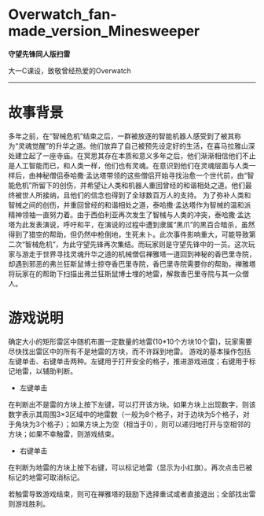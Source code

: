 # Overwatch_fan-made_version_Minesweeper
**守望先锋同人版扫雷**

大一C课设，致敬曾经热爱的Overwatch

---

# 故事背景

多年之前，在“智械危机”结束之后，一群被放逐的智能机器人感受到了被其称为“灵魂觉醒”的升华之道。他们放弃了自己被预先设定好的生活，在喜马拉雅山深处建立起了一座寺庙。在冥思其存在本质和意义多年之后，他们渐渐相信他们不止是人工智能而已，和人类一样，他们也有灵魂。在意识到他们在灵魂层面与人类一样后，由神秘僧侣泰哈撒·孟达塔带领的这些僧侣开始寻找治愈一个世代前，由“智能危机”所留下的创伤，并希望让人类和机器人重回曾经的和谐相处之道。他们最终被世人所接纳，且他们的信念也得到了全球数百万人的支持。
为了弥补人类和智械之间的创伤，并重回曾经的和谐相处之道，泰哈撒·孟达塔作为智械的温和派精神领袖一直努力着。由于西伯利亚再次发生了智械与人类的冲突，泰哈撒·孟达塔为此发表演说，呼吁和平，在演说的过程中遭到隶属“黑爪”的黑百合暗杀，虽然得到了猎空的帮助，但仍然中枪倒地，生死未卜。此次事件影响重大，可能导致第二次“智械危机”，为此守望先锋再次集结。而玩家则是守望先锋中的一员。这次玩家与游走于世界寻找灵魂升华之道的机械僧侣禅雅塔一道回到神秘的香巴里寺院，却遇到邪恶的弗兰狂斯鼠博士掠夺香巴里寺院，香巴里寺院需要你的帮助，禅雅塔将玩家在的帮助下扫描出弗兰狂斯鼠博士埋的地雷，解救香巴里寺院与其一众僧人。

# 游戏说明

确定大小的矩形雷区中随机布置一定数量的地雷(10*10个方块10个雷)，玩家需要尽快找出雷区中的所有不是地雷的方块，而不许踩到地雷。
游戏的基本操作包括左键单击、右键单击两种。左键用于打开安全的格子，推进游戏进度；右键用于标记地雷，以辅助判断。

- 左键单击

在判断出不是雷的方块上按下左键，可以打开该方块。如果方块上出现数字，则该数字表示其周围3×3区域中的地雷数（一般为8个格子，对于边块为5个格子，对于角块为3个格子）；如果方块上为空（相当于0），则可以递归地打开与空相邻的方块；如果不幸触雷，则游戏结束。

- 右键单击

在判断为地雷的方块上按下右键，可以标记地雷（显示为小红旗）。再次点击已被标记的地雷可取消标记。

若触雷导致游戏结束，则可在禅雅塔的鼓励下选择重试或者直接退出；全部找出雷则游戏胜利。
